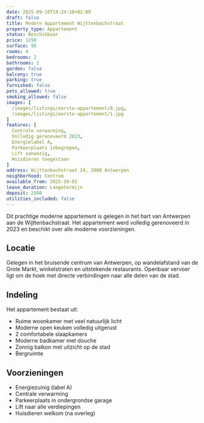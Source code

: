 ```yaml
---
date: 2025-09-10T19:24:18+02:00
draft: false
title: Modern Appartement Wijttenbachstraat
property_type: Appartement
status: Beschikbaar
price: 1250
surface: 95
rooms: 4
bedrooms: 2
bathrooms: 1
garden: false
balcony: true
parking: true
furnished: false
pets_allowed: true
smoking_allowed: false
images: [
  /images/listings/eerste-appartement/0.jpg,
  /images/listings/eerste-appartement/1.jpg
]
features: [
  Centrale verwarming,
  Volledig gerenoveerd 2023,
  Energielabel A,
  Parkeerplaats inbegrepen,
  Lift aanwezig,
  Huisdieren toegestaan
]
address: Wijttenbachstraat 24, 2000 Antwerpen
neighborhood: Centrum
available_from: 2025-10-01
lease_duration: Langetermijn
deposit: 2500
utilities_included: false
---
```


Dit prachtige moderne appartement is gelegen in het hart van Antwerpen aan de Wijttenbachstraat. Het appartement werd volledig gerenoveerd in 2023 en beschikt over alle moderne voorzieningen.

## Locatie
Gelegen in het bruisende centrum van Antwerpen, op wandelafstand van de Grote Markt, winkelstraten en uitstekende restaurants. Openbaar vervoer ligt om de hoek met directe verbindingen naar alle delen van de stad.

## Indeling
Het appartement bestaat uit:
- Ruime woonkamer met veel natuurlijk licht
- Moderne open keuken volledig uitgerust
- 2 comfortabele slaapkamers
- Moderne badkamer met douche
- Zonnig balkon met uitzicht op de stad
- Bergruimte

## Voorzieningen
- Energiezuinig (label A)
- Centrale verwarming
- Parkeerplaats in ondergrondse garage
- Lift naar alle verdiepingen
- Huisdieren welkom (na overleg)